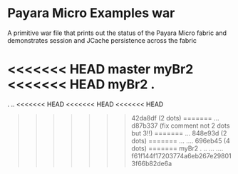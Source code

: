 # Payara Micro Examples war

A primitive war file that prints out the status of the Payara Micro fabric and demonstrates session and JCache persistence across the fabric

<<<<<<< HEAD
master
myBr2
<<<<<<< HEAD
myBr2
.
=======
.
..
<<<<<<< HEAD
<<<<<<< HEAD
<<<<<<< HEAD
>>>>>>> 42da8df (2 dots)
=======
...
>>>>>>> d87b337 (fix comment not 2 dots but 3!!)
=======
...
>>>>>>> 848e93d (2 dots)
=======
...
....
>>>>>>> 696eb45 (4 dots)
=======
myBr2
.
..
...
....
>>>>>>> f61f144f17203774a6eb267e298013f66b82de6a
